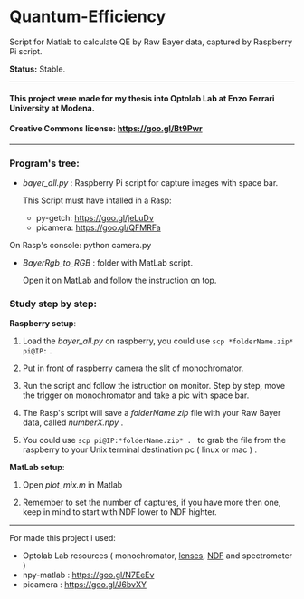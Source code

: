 # Quantum-Efficiency
Script for Matlab to calculate QE by Raw Bayer data, captured by Raspberry Pi script.  

**Status:** Stable.  

------------------------
#### This project were made for my thesis into Optolab Lab at Enzo Ferrari University at Modena.
#### Creative Commons license: https://goo.gl/Bt9Pwr  
------------------------

### Program's tree:

- *bayer_all.py* : Raspberry Pi script for capture images with space bar.  

  This Script must have intalled in a Rasp:  
    * py-getch: https://goo.gl/jeLuDv  
    * picamera: https://goo.gl/QFMRFa  

On Rasp's console: python camera.py  


- *BayerRgb_to_RGB* : folder with MatLab script.  

  Open it on MatLab and follow the instruction on top.  


### Study step by step:  

**Raspberry setup**:  

1. Load the *bayer_all.py* on raspberry, you could use ```scp *folderName.zip* pi@IP:``` .

2. Put in front of raspberry camera the slit of monochromator.  

3. Run the script and follow the istruction on monitor. Step by step, move the trigger on monochromator and take a pic with space bar.  

4. The Rasp's script will save a *folderName.zip* file with your Raw Bayer data, called *numberX.npy* .  

5. You could use ```scp pi@IP:*folderName.zip* . ``` to grab the file from the raspberry to your Unix terminal destination pc ( linux or mac ) .  

**MatLab setup**:  

1. Open *plot_mix.m* in Matlab

2. Remember to set the number of captures, if you have more then one, keep in mind to start with NDF lower to NDF highter.

_____________________________________________________

For made this project i used:
 - Optolab Lab resources ( monochromator, [lenses](https://goo.gl/m1V1cL), [NDF](https://goo.gl/0kudsM) and spectrometer )
 - npy-matlab : https://goo.gl/N7EeEv
 - picamera : https://goo.gl/J6bvXY

